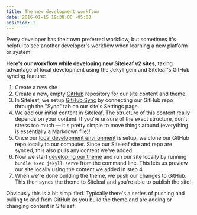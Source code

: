 ```yaml
---
title: The new development workflow
date: 2016-01-15 19:38:00 -05:00
position: 1
---
```


Every developer has their own preferred workflow, but sometimes it's helpful to see another developer's workflow when learning a new platform or system.

**Here's our workflow while developing new Siteleaf v2 sites**, taking advantage of local development using the Jekyll gem and Siteleaf's GitHub syncing feature:

1. Create a new site
2. Create a new, empty [GitHub](http://github.com) repository for our site content and theme.
3. In Siteleaf, we setup [GitHub Sync](/themes/github-sync/) by connecting our GitHub repo through the "Sync" tab on our site's Settings page.
4. We add our initial content in Siteleaf. The structure of this content really depends on your content. If you're unsure of the exact structure, don't stress too much — it's pretty simple to move things around (everything is essentially a Markdown file)!
5. Once our [local development environment](/themes/local-development/) is setup, we clone our GitHub repo locally to our computer. Since our Siteleaf site and repo are synced, this also pulls any content we've added.
6. Now we start [developing our theme](/themes/intro/) and run our site locally by running `bundle exec jekyll serve` from the command line. This lets us preview our site locally using the content we added in step 4.
7. When we're done building the theme, we push our changes to GitHub. This then syncs the theme to Siteleaf and you're able to publish the site!

Obviously this is a bit simplified. Typically there's a series of pushing and pulling to and from GitHub as you build the theme and are adding or changing content in Siteleaf.
